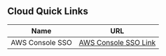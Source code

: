## Cloud Quick Links

| Name | URL                                                                       |
|----|---------------------------------------------------------------------------|
|AWS Console SSO| <a href="https://bit.ly/OIT-AWS" target="_blank">AWS Console SSO Link</a> |